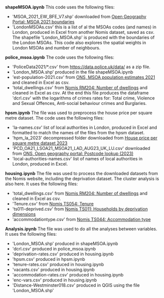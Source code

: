 **shapeMSOA.ipynb**
This code uses the following files:
- 'MSOA_2021_EW_BFE_V7.shp' downloaded from [Open Geography Portal: MSOA 2021 boundaries](https://geoportal.statistics.gov.uk/datasets/ons::middle-layer-super-output-areas-december-2021-boundaries-ew-bfe-v7/about)
- 'LondonMSOAs.csv' this is a list of al the MSOAs codes (and names) in London, produced in Excel from another Nomis dataset, saved as csv.
The shapefile 'London_MSOA.shp' is produced with the boundaries of the London MSOAs.
This code also explores the spatial weights in London MSOAs and number of neighbours.  


**police_msoa.ipynb**
The code uses the following files:
- 'PoliceData2021/*.csv' from https://data.police.uk/data/ as a zip file.
- 'London_MSOA.shp' produced in the file shapeMSOA.ipynb
- 'est-population-2021.csv' from [ONS, MSOA population estimates 2021](https://www.ons.gov.uk/peoplepopulationandcommunity/populationandmigration/populationestimates/datasets/middlesuperoutputareamidyearpopulationestimates) and cleaned in Excel as csv.
- 'total_dwellings.csv' from [Nomis RM204: Number of dwellings](https://www.nomisweb.co.uk/datasets/c2021rm204) and cleaned in Excel as csv.
At the end this file produces the dataframe 'dcrl.csv' with the logarithms of crimes rates for: Total crime, Violence and Sexual Offences, Anti-social behaviour crimes and Burglaries.


**hpsm.ipynb**
The file was used to preprocess the house price per square metre dataset. 
The code uses the following files:
- 'la-names.csv' list of local authorities in London, produced in Excel and formatted to match the names of the files from the hpsm dataset.
- 'hpm_la_2023' decompressed folder downloaded from [House price per square metre dataset 2023](https://data.london.gov.uk/dataset/house-price-per-square-metre-in-england-and-wales)
- 'PCD_OA21_LSOA21_MSOA21_LAD_AUG23_UK_LU.csv' downloaded from [ONS, Open geography portal: Postcode lookup (2023)](https://open-geography-portalx-ons.hub.arcgis.com/datasets/ons::postcode-to-oa-2021-to-lsoa-to-msoa-to-lad-august-2023-best-fit-lookup-in-the-uk/about)
- 'local-authorities-names.csv' list of names of local authorities in London, produced in Excel.


**housing.ipynb** 
The file was used to process the downloaded datasets from the Nomis website, including the deprivation dataset. The cluster analysis is also here. It uses the following files:
- 'total_dwellings.csv' from [Nomis RM204: Number of dwellings](https://www.nomisweb.co.uk/datasets/c2021rm204) and cleaned in Excel as csv.
- 'Tenure.csv' from [Nomis TS054: Tenure](https://www.nomisweb.co.uk/datasets/c2021ts054) 
- 'ts011-deprived.csv' from [Nomis TS011: Households by deprivation dimensions](https://www.nomisweb.co.uk/datasets/c2021ts011) 
- 'accommodationtype.csv' from [Nomis TS044: Accommodation type](https://www.nomisweb.co.uk/datasets/c2021ts044)

**Analysis.ipynb**
The file was used to do all the analyses between variables. 
It uses the following files:
- 'London_MSOA.shp' produced in shapeMSOA.ipynb
- 'dcrl.csv' produced in police_msoa.ipynb
- 'deprivation-rates.csv' produced in housing.ipynb
- 'hpsm.csv' produced in  hpsm.ipynb
- 'tenure-rates.csv' produced in housing.ipynb
- 'vacants.csv' produced in housing.ipynb
- 'accommodation-rates.csv' produced in housing.ipynb
- 'enc-vars.csv' produced in housing.ipynb
- 'Distance-Westminster018.csv' produced in QGIS using the file 'London_MSOA.shp'
